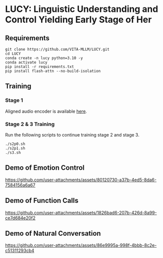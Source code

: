 # LUCY: Linguistic Understanding and Control Yielding Early Stage of Her

## Requirements
```
git clone https://github.com/VITA-MLLM/LUCY.git
cd LUCY
conda create -n lucy python=3.10 -y
conda activate lucy
pip install -r requirements.txt
pip install flash-attn --no-build-isolation
```

## Training
### Stage 1 
Aligned audio encoder is available [here](https://huggingface.co/VITA-MLLM/LUCY-Audio-Encoder-110kh).
### Stage 2 & 3 Training
Run the following scripts to continue training stage 2 and stage 3.
```
./s2p0.sh
./s2p1.sh
./s3.sh
```

## Demo of Emotion Control
https://github.com/user-attachments/assets/80120730-a37b-4ed5-8da6-7584156a6a67

## Demo of Function Calls
https://github.com/user-attachments/assets/1826bad6-207b-426d-8a99-ce7d684e20f2

## Demo of Natural Conversation
https://github.com/user-attachments/assets/86e9995a-998f-4bbb-8c2e-c51311293cb4

